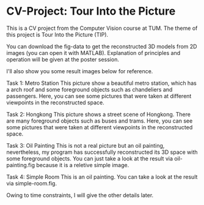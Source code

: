 # CV-Project: Tour Into the Picture
This is a CV project from the Computer Vision course at TUM. The theme of this project is Tour Into the Picture (TIP).

You can download the fig-data to get the reconstructed 3D models from 2D images (you can open it with MATLAB). Explanation of principles and operation will be given at the poster session.

I'll also show you some result images below for reference.

Task 1: Metro Station
This picture show a beautiful metro station, which has a arch roof and some foreground objects such as chandeliers and passengers. Here, you can see some pictures that were taken at different viewpoints in the reconstructed space.

Task 2: Hongkong
This picture shows a street scene of Hongkong. There are many foreground objects such as buses and trams. Here, you can see some pictures that were taken at different viewpoints in the reconstructed space.

Task 3: Oil Painting
This is not a real picture but an oil painting, nevertheless, my program has successfully reconstructed its 3D space with some foreground objects. You can just take a look at the result via oil-painting.fig because it is a reletive simple image.

Task 4: Simple Room
This is an oil painting. You can take a look at the result via simple-room.fig.

Owing to time constraints, I will give the other details later.
